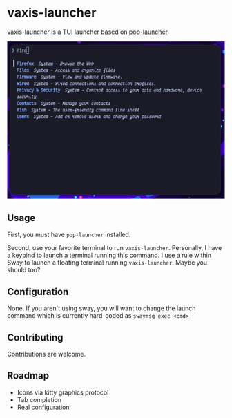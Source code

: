 # vaxis-launcher

vaxis-launcher is a TUI launcher based on [pop-launcher](https://github.com/pop-os/launcher)

![vaxis-launcher](./screenshot.png)

## Usage

First, you must have `pop-launcher` installed.

Second, use your favorite terminal to run `vaxis-launcher`. Personally, I have a
keybind to launch a terminal running this command. I use a rule within Sway to
launch a floating terminal running `vaxis-launcher`. Maybe you should too?

## Configuration

None. If you aren't using sway, you will want to change the launch command which
is currently hard-coded as `swaymsg exec <cmd>`

## Contributing

Contributions are welcome.

## Roadmap

- Icons via kitty graphics protocol
- Tab completion
- Real configuration
